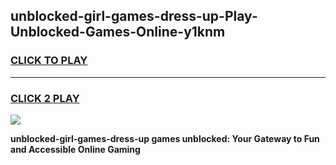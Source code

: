 
## unblocked-girl-games-dress-up-Play-Unblocked-Games-Online-y1knm
<h3>
<a href="https://premium76.site?title=unblocked-girl-games-dress-up&ref=24A">CLICK TO PLAY</a></h3>
<hr>

<h3>
<a href="https://premium76.site?title=unblocked-girl-games-dress-up&ref=24A">CLICK 2 PLAY</a>
  
</h3>

<a href="https://premium76.site?title=unblocked-girl-games-dress-up&ref=24A"><img src="https://clearcache.store/games.png"></a>


**unblocked-girl-games-dress-up games unblocked: Your Gateway to Fun and Accessible Online Gaming**
